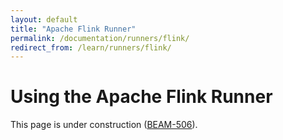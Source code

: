 ```yaml
---
layout: default
title: "Apache Flink Runner"
permalink: /documentation/runners/flink/
redirect_from: /learn/runners/flink/
---
```

# Using the Apache Flink Runner

This page is under construction ([BEAM-506](https://issues.apache.org/jira/browse/BEAM-506)).
